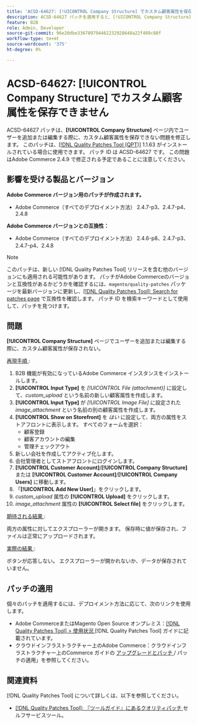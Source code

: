```yaml
---
title: 'ACSD-64627: [!UICONTROL Company Structure] でカスタム顧客属性を保存できません'
description: ACSD-64627 パッチを適用すると、[!UICONTROL Company Structure] 内のユーザーを追加または編集する際にカスタムカスタマー属性が保存されないAdobe Commerceの問題を修正できます。
feature: B2B
role: Admin, Developer
source-git-commit: 96e20dbe336789794462232928648a22f489c88f
workflow-type: tm+mt
source-wordcount: '375'
ht-degree: 0%

---
```



# ACSD-64627: [!UICONTROL Company Structure] でカスタム顧客属性を保存できません

ACSD-64627 パッチは、**[!UICONTROL Company Structure]** ページ内でユーザーを追加または編集する際に、カスタム顧客属性を保存できない問題を修正します。 このパッチは、[[!DNL Quality Patches Tool (QPT)]](/help/tools/quality-patches-tool/quality-patches-tool-to-self-serve-quality-patches.md) 1.1.63 がインストールされている場合に使用できます。 パッチ ID は ACSD-64627 です。 この問題はAdobe Commerce 2.4.9 で修正される予定であることに注意してください。

## 影響を受ける製品とバージョン

**Adobe Commerce バージョン用のパッチが作成されます。**

* Adobe Commerce（すべてのデプロイメント方法） 2.4.7-p3、2.4.7-p4、2.4.8

**Adobe Commerce バージョンとの互換性：**

* Adobe Commerce（すべてのデプロイメント方法） 2.4.6-p8、2.4.7-p3、2.4.7-p4、2.4.8

>[!NOTE]
>
>このパッチは、新しい [!DNL Quality Patches Tool] リリースを含む他のバージョンにも適用される可能性があります。 パッチがAdobe Commerceのバージョンと互換性があるかどうかを確認するには、`magento/quality-patches` パッケージを最新バージョンに更新し、[[!DNL Quality Patches Tool]: Search for patches page](https://experienceleague.adobe.com/tools/commerce-quality-patches/index.html) で互換性を確認します。 パッチ ID を検索キーワードとして使用して、パッチを見つけます。

## 問題

**[!UICONTROL Company Structure]** ページでユーザーを追加または編集する際に、カスタム顧客属性が保存されない。

<u> 再現手順 </u>:

1. B2B 機能が有効になっているAdobe Commerce インスタンスをインストールします。
1. **[!UICONTROL Input Type]** を *[!UICONTROL File (attachment)]* に設定して、*custom_upload* という名前の新しい顧客属性を作成します。
1. **[!UICONTROL Input Type]** が *[!UICONTROL Image File]* に設定された *image_attachment* という名前の別の顧客属性を作成します。
1. **[!UICONTROL Show on Storefront]** を *はい* に設定して、両方の属性をストアフロントに表示します。 すべてのフォームを選択：
   * 顧客登録
   * 顧客アカウントの編集
   * 管理チェックアウト
1. 新しい会社を作成してアクティブ化します。
1. 会社管理者としてストアフロントにログインします。
1. **[!UICONTROL Customer Account]**/**[!UICONTROL Company Structure]** または **[!UICONTROL Customer Account]**/**[!UICONTROL Company Users]** に移動します。
1. 「**[!UICONTROL Add New User]**」をクリックします。
1. *custom_upload* 属性の **[!UICONTROL Upload]** をクリックします。
1. *image_attachment* 属性の **[!UICONTROL Select file]** をクリックします。

<u> 期待される結果 </u>:

両方の属性に対してエクスプローラーが開きます。 保存時に値が保存され、ファイルは正常にアップロードされます。

<u> 実際の結果 </u>:

ボタンが応答しない。 エクスプローラーが開かれないか、データが保存されていません。

## パッチの適用

個々のパッチを適用するには、デプロイメント方法に応じて、次のリンクを使用します。

* Adobe CommerceまたはMagento Open Source オンプレミス：[[!DNL Quality Patches Tool] > 使用状況 ](/help/tools/quality-patches-tool/usage.md)[!DNL Quality Patches Tool] ガイドに記載されています。
* クラウドインフラストラクチャー上のAdobe Commerce：クラウドインフラストラクチャー上のCommerce ガイドの [ アップグレードとパッチ ](https://experienceleague.adobe.com/docs/commerce-cloud-service/user-guide/develop/upgrade/apply-patches.html)/ パッチの適用」を参照してください。

## 関連資料

[!DNL Quality Patches Tool] について詳しくは、以下を参照してください。

* [[!DNL Quality Patches Tool]: 『ツールガイド』にあるクオリティパッチ ](/help/tools/quality-patches-tool/quality-patches-tool-to-self-serve-quality-patches.md) セルフサービスツール。
